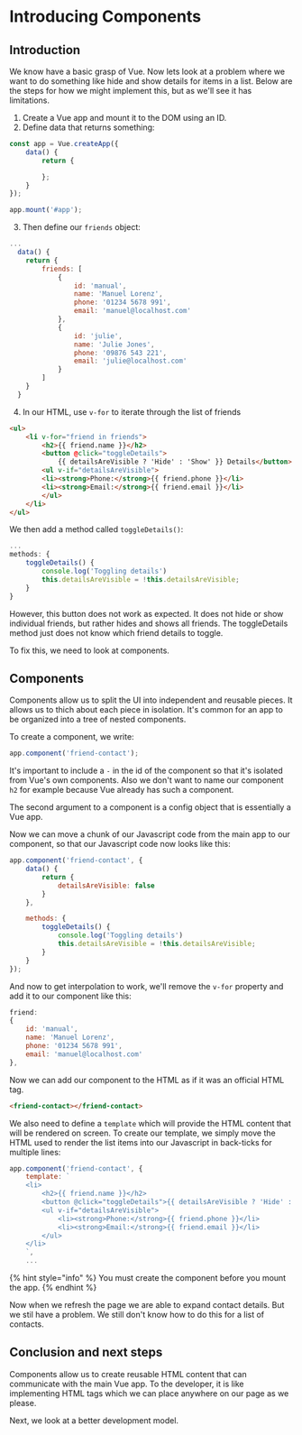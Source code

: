 # Introducing Components

## Introduction

We know have a basic grasp of Vue. Now lets look at a problem where we want to do something like hide and show details for items in a list. Below are the steps for how we might implement this, but as we'll see it has limitations.

1. Create a Vue app and mount it to the DOM using an ID.
2. Define data that returns something:

```javascript
const app = Vue.createApp({
    data() {
        return {

        };
    }
});

app.mount('#app');
```

3. Then define our `friends` object:

```javascript
...
  data() {
    return {
        friends: [
            {
                id: 'manual',
                name: 'Manuel Lorenz',
                phone: '01234 5678 991',
                email: 'manuel@localhost.com'
            },
            {
                id: 'julie',
                name: 'Julie Jones',
                phone: '09876 543 221',
                email: 'julie@localhost.com'
            }
        ]
    }
  }
```

4. In our HTML, use `v-for` to iterate through the list of friends

```html
<ul>
    <li v-for="friend in friends">
        <h2>{{ friend.name }}</h2>
        <button @click="toggleDetails">
            {{ detailsAreVisible ? 'Hide' : 'Show' }} Details</button>
        <ul v-if="detailsAreVisible">
        <li><strong>Phone:</strong>{{ friend.phone }}</li>
        <li><strong>Email:</strong>{{ friend.email }}</li>
        </ul>
    </li>
</ul>
```

We then add a method called `toggleDetails()`:

```javascript
...
methods: {
    toggleDetails() {
        console.log('Toggling details')
        this.detailsAreVisible = !this.detailsAreVisible;
    }
}
```

However, this button does not work as expected. It does not hide or show individual friends, but rather hides and shows all friends. The toggleDetails method just does not know which friend details to toggle. 

To fix this, we need to look at components.

## Components

Components allow us to split the UI into independent and reusable pieces. It allows us to thich about each piece in isolation. It's common for an app to be organized into a tree of nested components.

To create a component, we write:

```javascript
app.component('friend-contact');
```

It's important to include a `-` in the id of the component so that it's isolated from Vue's own components. Also we don't want to name our component `h2` for example because Vue already has such a component.

The second argument to a component is a config object that is essentially a Vue app. 

Now we can move a chunk of our Javascript code from the main app to our component, so that our Javascript code now looks like this:

```javascript
app.component('friend-contact', {
    data() {
        return {
            detailsAreVisible: false
        }
    },

    methods: {
        toggleDetails() {
            console.log('Toggling details')
            this.detailsAreVisible = !this.detailsAreVisible;
        }
    }
}); 

```

And now to get interpolation to work, we'll remove the `v-for` property and add it to our component like this:

```javascript
friend: 
{
    id: 'manual',
    name: 'Manuel Lorenz',
    phone: '01234 5678 991',
    email: 'manuel@localhost.com'
},
```

Now we can add our component to the HTML as if it was an official HTML tag.

```html
<friend-contact></friend-contact>
```

We also need to define a `template` which will provide the HTML content that will be rendered on screen. To create our template, we simply move the HTML used to render the list items into our Javascript in back-ticks for multiple lines:

```javascript
app.component('friend-contact', {
    template: `
    <li>
        <h2>{{ friend.name }}</h2>
        <button @click="toggleDetails">{{ detailsAreVisible ? 'Hide' : 'Show' }} Details</button>
        <ul v-if="detailsAreVisible">
            <li><strong>Phone:</strong>{{ friend.phone }}</li>
            <li><strong>Email:</strong>{{ friend.email }}</li>
        </ul>
    </li>
    `,
    ...
```

{% hint style="info" %}
You must create the component before you mount the app.
{% endhint %}

Now when we refresh the page we are able to expand contact details. But we stil have a problem. We still don't know how to do this for a list of contacts.

## Conclusion and next steps

Components allow us to create reusable HTML content that can communicate with the main Vue app. To the developer, it is like implementing HTML tags which we can place anywhere on our page as we please.

Next, we look at a better development model.
